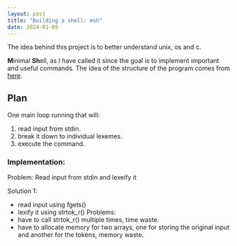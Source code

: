 ```yaml
---
layout: post
title: "Building a shell: msh"
date: 2024-01-09
---
```


The idea behind this project is to better understand unix, os and c.

**M**inimal **Sh**ell, as I have called it since the goal is to implement important and useful commands. The idea of the structure of the program comes from [here](https://brennan.io/2015/01/16/write-a-shell-in-c/).

## Plan

One main loop running that will:
1. read input from stdin.
2. break it down to individual lexemes.
3. execute the command.

### Implementation:

Problem: Read input from stdin and lexeify it

Solution 1:
- read input using fgets()
- lexify it using strtok_r()
Problems:
- have to call strtok_r() multiple times, time waste.
- have to allocate memory for two arrays, one for storing the original input and another for the tokens, memory waste.
